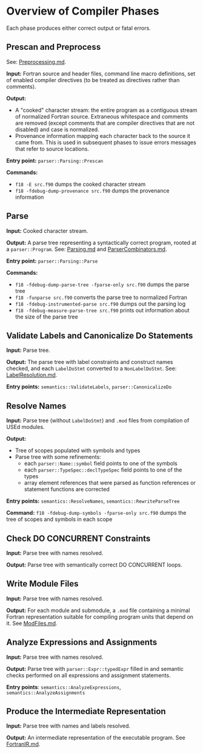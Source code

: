 <!--
Copyright (c) 2019, NVIDIA CORPORATION.  All rights reserved.
-->

# Overview of Compiler Phases

Each phase produces either correct output or fatal errors.

## Prescan and Preprocess

See: [Preprocessing.md](Preprocessing.md).

**Input:** Fortran source and header files, command line macro definitions,
  set of enabled compiler directives (to be treated as directives rather than
  comments).

**Output:**
- A "cooked" character stream: the entire program as a contiguous stream of
  normalized Fortran source.
  Extraneous whitespace and comments are removed (except comments that are
  compiler directives that are not disabled) and case is normalized.
- Provenance information mapping each character back to the source it came from.
  This is used in subsequent phases to issue errors messages that refer to source locations.

**Entry point:** `parser::Parsing::Prescan`

**Commands:** 
  - `f18 -E src.f90` dumps the cooked character stream
  - `f18 -fdebug-dump-provenance src.f90` dumps the provenance information

## Parse

**Input:** Cooked character stream.

**Output:** A parse tree representing a syntactically correct program,
  rooted at a `parser::Program`.
  See: [Parsing.md](Parsing.md) and [ParserCombinators.md](ParserCombinators.md).

**Entry point:** `parser::Parsing::Parse`

**Commands:**
  - `f18 -fdebug-dump-parse-tree -fparse-only src.f90` dumps the parse tree
  - `f18 -funparse src.f90` converts the parse tree to normalized Fortran
  - `f18 -fdebug-instrumented-parse src.f90` dumps out the parsing log
  - `f18 -fdebug-measure-parse-tree src.f90` prints out information about the size
  of the parse tree

## Validate Labels and Canonicalize Do Statements

**Input:** Parse tree.

**Output:** The parse tree with label constraints and construct names checked,
  and each `LabelDoStmt` converted to a `NonLabelDoStmt`.
  See: [LabelResolution.md](LabelResolution.md).

**Entry points:** `semantics::ValidateLabels`, `parser::CanonicalizeDo`

## Resolve Names

**Input:** Parse tree (without `LabelDoStmt`) and `.mod` files from compilation
  of USEd modules.

**Output:**
- Tree of scopes populated with symbols and types
- Parse tree with some refinements:
  - each `parser::Name::symbol` field points to one of the symbols
  - each `parser::TypeSpec::declTypeSpec` field points to one of the types
  - array element references that were parsed as function references or
    statement functions are corrected

**Entry points:** `semantics::ResolveNames`, `semantics::RewriteParseTree`

**Command:** `f18 -fdebug-dump-symbols -fparse-only src.f90` dumps the
  tree of scopes and symbols in each scope

## Check DO CONCURRENT Constraints

**Input:** Parse tree with names resolved.

**Output:** Parse tree with semantically correct DO CONCURRENT loops.

## Write Module Files

**Input:** Parse tree with names resolved.

**Output:** For each module and submodule, a `.mod` file containing a minimal
  Fortran representation suitable for compiling program units that depend on it.
  See [ModFiles.md](ModFiles.md).

## Analyze Expressions and Assignments

**Input:** Parse tree with names resolved.

**Output:** Parse tree with `parser::Expr::typedExpr` filled in and semantic
  checks performed on all expressions and assignment statements.

**Entry points**: `semantics::AnalyzeExpressions`, `semantics::AnalyzeAssignments`

## Produce the Intermediate Representation

**Input:** Parse tree with names and labels resolved.

**Output:** An intermediate representation of the executable program.
  See [FortranIR.md](FortranIR.md).
